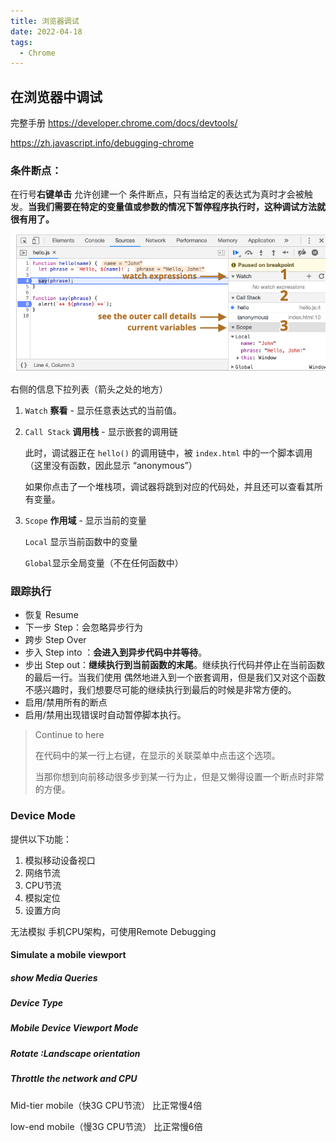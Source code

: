 ```yaml
---
title: 浏览器调试
date: 2022-04-18
tags:
  - Chrome
---
```

## 在浏览器中调试

完整手册 https://developer.chrome.com/docs/devtools/

https://zh.javascript.info/debugging-chrome

### 条件断点：

在行号**右键单击** 允许创建一个 条件断点，只有当给定的表达式为真时才会被触发。**当我们需要在特定的变量值或参数的情况下暂停程序执行时，这种调试方法就很有用了。**

![image-20220418093552427](https://raw.githubusercontent.com/diandianyezi/typora-images/master/img/image-20220418093552427.png)

右侧的信息下拉列表（箭头之处的地方）

1. `Watch` **察看** - 显示任意表达式的当前值。

2. `Call Stack` **调用栈** - 显示嵌套的调用链

    此时，调试器正在 `hello()` 的调用链中，被 `index.html` 中的一个脚本调用（这里没有函数，因此显示 “anonymous”）

    如果你点击了一个堆栈项，调试器将跳到对应的代码处，并且还可以查看其所有变量。

3. `Scope` **作用域** - 显示当前的变量

    `Local` 显示当前函数中的变量

    `Global`显示全局变量（不在任何函数中）

### 跟踪执行

* 恢复 Resume
* 下一步 Step：会忽略异步行为
* 跨步 Step Over
* 步入 Step into ：**会进入到异步代码中并等待**。
* 步出 Step out：**继续执行到当前函数的末尾**。继续执行代码并停止在当前函数的最后一行。当我们使用 偶然地进入到一个嵌套调用，但是我们又对这个函数不感兴趣时，我们想要尽可能的继续执行到最后的时候是非常方便的。
* 启用/禁用所有的断点
* 启用/禁用出现错误时自动暂停脚本执行。

> Continue to here
>
> 在代码中的某一行上右键，在显示的关联菜单中点击这个选项。
>
> 当那你想到向前移动很多步到某一行为止，但是又懒得设置一个断点时非常的方便。

### Device Mode

提供以下功能：

1. 模拟移动设备视口
2. 网络节流
3. CPU节流
4. 模拟定位
5. 设置方向

无法模拟 手机CPU架构，可使用Remote Debugging

#### Simulate a mobile viewport

##### show Media Queries

##### Device Type

##### Mobile Device Viewport Mode

##### Rotate :Landscape orientation

##### Throttle the network and CPU

Mid-tier mobile（快3G CPU节流） 比正常慢4倍

low-end mobile（慢3G CPU节流） 比正常慢6倍



